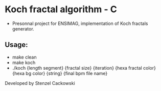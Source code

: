 # Koch fractal algorithm - C
* Presonnal project for ENSIMAG, implementation of Koch fractals generator.

## Usage:
 * make clean
 * make koch
 * ./koch {length segment} {fractal size} {iteration} {hexa fractal color} {hexa bg color} {string} {final bpm file name}


Developed by Stenzel Cackowski
